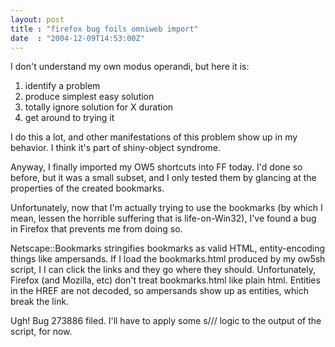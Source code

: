 ```yaml
---
layout: post
title : "firefox bug foils omniweb import"
date  : "2004-12-09T14:53:00Z"
---
```

I don't understand my own modus operandi, but here it is:
<ol>
<li value="1">identify a problem</li>
<li value="2">produce simplest easy solution</li>
<li value="3">totally ignore solution for X duration</li>
<li value="4">get around to trying it</li>
</ol>

I do this a lot, and other manifestations of this problem show up in my behavior.  I think it's part of shiny-object syndrome.

Anyway, I finally imported my OW5 shortcuts into FF today.  I'd done so before, but it was a small subset, and I only tested them by glancing at the properties of the created bookmarks.

Unfortunately, now that I'm actually trying to use the bookmarks (by which I mean, lessen the horrible suffering that is life-on-Win32), I've found a bug in Firefox that prevents me from doing so.

Netscape::Bookmarks stringifies bookmarks as valid HTML, entity-encoding things like ampersands.  If I load the bookmarks.html produced by my ow5sh script, I I can click the links and they go where they should.  Unfortunately, Firefox (and Mozilla, etc) don't treat bookmarks.html like plain html.  Entities in the HREF are not decoded, so ampersands show up as entities, which break the link.

Ugh!  Bug 273886 filed.  I'll have to apply some s/// logic to the output of the script, for now.

